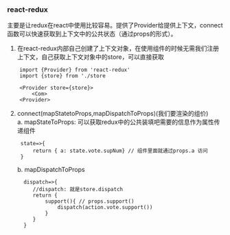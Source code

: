 ### react-redux

主要是让redux在react中使用比较容易。提供了Provider给提供上下文，connect函数可以快速获取到上下文中的公共状态（通过props的形式）。

1. 在react-redux内部自己创建了上下文对象，在使用组件的时候无需我们注册上下文，自己获取上下文对象中的store，可以直接获取

```
    import {Provider} from 'react-redux'
    import {store} from './store

    <Provider store={store}>
        <Com>
    <Provider>

```

2. connect(mapStatetoProps,mapDispatchToProps)(我们要渲染的组价)  
   a. mapStateToProps: 可以获取redux中的公共装填吧需要的信息作为属性传递组件

   ```
    state=>{
        return { a: state.vote.supNum} // 组件里面就通过props.a 访问
    }
   ```

   b. mapDispatchToProps

   ```
     dispatch=>{
        //dispatch: 就是store.dispatch
        return {
            support(){ // props.support()
                dispatch(action.vote.support())
            }
        }
     }
   ```
